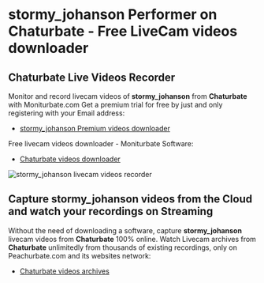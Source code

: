 # stormy_johanson Performer on Chaturbate - Free LiveCam videos downloader

## Chaturbate Live Videos Recorder

Monitor and record livecam videos of **stormy_johanson** from **Chaturbate** with Moniturbate.com
Get a premium trial for free by just and only registering with your Email address:
* [stormy_johanson Premium videos downloader](https://moniturbate.com/request-demo-licence-key.html)

Free livecam videos downloader - Moniturbate Software:
* [Chaturbate videos downloader](https://moniturbate.com/moniturbate-download-software.html)

![stormy_johanson livecam videos recorder](https://peachurnet.com/templates/moniturbate-software.png)


## Capture stormy_johanson videos from the Cloud and watch your recordings on Streaming

Without the need of downloading a software, capture **stormy_johanson** livecam videos from **Chaturbate** 100% online.
Watch Livecam archives from **Chaturbate** unlimitedly from thousands of existing recordings, only on Peachurbate.com and its websites network:
* [Chaturbate videos archives](https://peachurnet.com/)